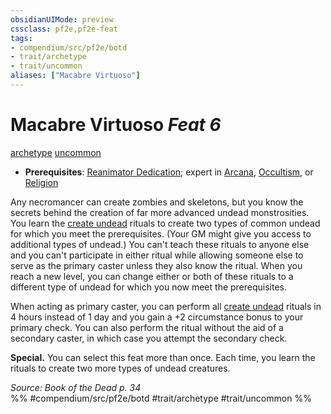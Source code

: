 ```yaml
---
obsidianUIMode: preview
cssclass: pf2e,pf2e-feat
tags:
- compendium/src/pf2e/botd
- trait/archetype
- trait/uncommon
aliases: ["Macabre Virtuoso"]
---
```

# Macabre Virtuoso  *Feat 6*  
[archetype](../../rules/traits/archetype.md)  [uncommon](../../rules/traits/uncommon.md)  

- **Prerequisites**: [Reanimator Dedication](reanimator-dedication-botd.md); expert in [Arcana](../skills.md#Arcana), [Occultism](../skills.md#Occultism), or [Religion](../skills.md#Religion)

Any necromancer can create zombies and skeletons, but you know the secrets behind the creation of far more advanced undead monstrosities. You learn the [create undead](../spells/rituals/create-undead.md) rituals to create two types of common undead for which you meet the prerequisites. (Your GM might give you access to additional types of undead.) You can't teach these rituals to anyone else and you can't participate in either ritual while allowing someone else to serve as the primary caster unless they also know the ritual. When you reach a new level, you can change either or both of these rituals to a different type of undead for which you now meet the prerequisites.

When acting as primary caster, you can perform all [create undead](../spells/rituals/create-undead.md) rituals in 4 hours instead of 1 day and you gain a +2 circumstance bonus to your primary check. You can also perform the ritual without the aid of a secondary caster, in which case you attempt the secondary check.

**Special.** You can select this feat more than once. Each time, you learn the rituals to create two more types of undead creatures.

*Source: Book of the Dead p. 34*  
%% #compendium/src/pf2e/botd #trait/archetype #trait/uncommon %%